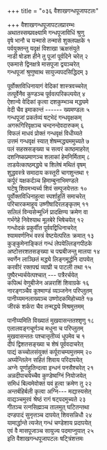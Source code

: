 +++
title = "०३६ वैशाखगन्धपूजापटलः"

+++
वैशाखगन्धपूजापटलप्रारम्भः    
अथातस्सम्प्रवक्ष्यामि गन्धपूजाविधिं श्रुणु  
वृषे भानौ च यन्मासे तन्मासे शुक्लपक्षके १  
पर्वयुक्तन्तु यदृक्षं विशाखा ऋक्षसंयुते  
नाडी षोडश हीने तु पूजां पूर्वदिने चरेत् २  
एकमासे द्विनक्षत्रे मासपूजा द्वयञ्चरेत्  
गन्धपूजां श्रुणुष्वाथ सायुज्यपदसिद्धिदम् ३  

पूर्वोक्तविधिनायागं वेदिकां शास्त्रवच्चरेत्  
तत्पूर्वेनैव कुण्डञ्च पूर्ववत्परिकल्पयेत् ४  
ऐशान्ये वेदिकां कृत्वा दशकुम्भञ्च मद्ध्यमे  
वेदी चैव इमाकान्तं ------ ख्यमण्डलः ५  
गन्धपूजां प्रकर्तव्यं षट्भेदं गन्धवृक्षकम्  
अगरूगिरिवृक्षञ्च चन्दनन्देवदारुकम् ६  
विफलं माधवं प्रोक्तं गन्धवृक्षं विधीय्यते  
उत्तमं गन्धवृक्षं स्यात् शेषम्मद्ध्यममुच्यते ७  
पलं सहस्रसङ्ख्या च सत्वरं काष्ठमाहरेत्  
दशनिष्कप्रमाणञ्च शलाकां हेमनिर्मिताम् ८  
ताडयेत्काष्ठमद्ध्ये च शिलेषं मथितं वृषम्  
शुद्धवस्त्रे समादाय कस्तूरी चागशुन्तथा ९  
कर्पूरं यक्षकर्दञ्च हिमाम्बुनाभिमण्डले  
घटेषु शिवमभ्यर्च्य शिवं सम्पूजयेत्ततः १०  
पूर्वोक्तविधिनाहुत्वा स्पर्शाहुतिं समाचरेत्  
परिचारकमाहूय उष्णीषादिरलङ्कृतम् ११  
सलिलं विन्यसेन्मूर्ध्नि प्रादक्षिण्य क्रमेण वा  
गर्भगेहे निवेश्याथ मूलबेरे भिषेचयेत् १२  
गन्धोदकं प्रकुर्वीत पूर्ववद्विधिनाचरेत्  
श्यामवर्णनिभं वस्त्रं वेष्टयेत्परितः क्रमात् १३  
कुङ्कुमेनाङ्कितं गन्धं लेपयेल्लिङ्गपीठके  
अष्टोत्तरशतसङ्ख्या च पद्मबीजन्तु मालया १४  
स्वर्णेन लाञ्छितं मद्ध्ये लिङ्गमूर्द्धनि दापयेत्  
करवीरं रक्तपद्मं व्याघ्री च पाटली तथा १५  
पुष्पैरभ्यर्चयेत्पश्चात् --- पत्रैरर्चयेत्  
कपित्थं वेणुबीजेन अन्नराशिं शिवाग्रके १६  
नारङ्गञ्चैव कूश्माण्डं व्यञ्जनेन परिप्लुतम्  
पानीय्यमनलाख्यञ्च उष्णोदकमिहोच्यते १७  
जीरकं शर्करा चैव तन्मद्ध्ये मिश्रमुत्तमम्  

पानीय्यमिति विख्यातं मुखवासन्ततश्शृणु १८  
एलालवङ्गचूर्णञ्च मधुना च परिप्लुतम्  
मुखवासन्ततः पश्चात्तृतीय्यं धूपमेव च १  
दीपं द्विशतसङ्ख्या च शेषं पूर्ववदाचरेत्  
पाद्यं कच्चोलसंयुक्तं कर्पूराचम्यमुत्तमम् २०  
अर्घ्यन्तिलेन सहितं शिवाय परिदापयेत्  
अग्नेः पूर्णाहुतिन्दत्वा इन्धनं पनसैश्चरेत् २१  
अन्नदीपाचयेच्चैव कुण्डेष्वग्निं नियोजयेत्  
समिधं बिल्वमेवोक्तं यवं हुत्वा क्रमेण तु २२  
अन्तर्बहिर्बली कृत्वा अग्नि--- मद्यास्यसेत्  
वाद्यञ्चमुरवं श्रेष्ठं रागं षट्पदमुच्यते २३  
गीतञ्च रत्नसिह्मञ्च तालमुत् घटितन्तथा  
दण्डपादं सुनृत्तञ्च दापयेत् शिवसन्निधौ २४  
यामार्द्धान्ते त्यजेत् गन्धं चण्डेशाय प्रदापयेत्  
एवं वै मासपूजाञ्च सायुज्य पदमाप्नुयात् २५  
इति वैशाखगन्धपूजापटलः षट्त्रिंशत्तमः  
